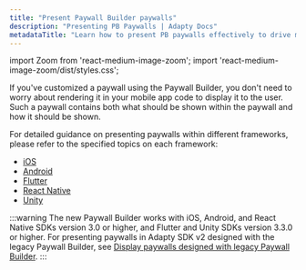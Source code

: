 ```yaml
---
title: "Present Paywall Builder paywalls"
description: "Presenting PB Paywalls | Adapty Docs"
metadataTitle: "Learn how to present PB paywalls effectively to drive more conversions."
---
```


import Zoom from 'react-medium-image-zoom';
import 'react-medium-image-zoom/dist/styles.css';

If you've customized a paywall using the Paywall Builder, you don't need to worry about rendering it in your mobile app code to display it to the user. Such a paywall contains both what should be shown within the paywall and how it should be shown.

For detailed guidance on presenting paywalls within different frameworks, please refer to the specified topics on each framework:

- [iOS](ios-present-paywalls)
- [Android](android-present-paywalls)
- [Flutter](flutter-present-paywalls)
- [React Native](react-native-present-paywalls)
- [Unity](unity-present-paywalls)

:::warning
The new Paywall Builder works with iOS, Android, and React Native SDKs version 3.0 or higher, and Flutter and Unity SDKs version 3.3.0 or higher. For presenting paywalls in Adapty SDK v2 designed with the legacy Paywall Builder, see [Display paywalls designed with legacy Paywall Builder](present-pb-paywalls).
:::